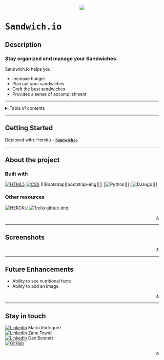 <p align="center">
<img src=https://ga-students.slack.com/files/U04QXS6VCJG/F055VLYU2JE/image.png />
</p>

# <span style="font-family: andale mono, monospace">**Sandwich.io** <span>

## **Description**    
### Stay organized and manage your Sandwiches.  <br>
Sandwich.io helps you: 
- Increase hunger
- Plan out your sandwiches
- Craft the best sandwiches 
- Provides a sense of accomplishment

---

<!-- TABLE OF CONTENTS -->


<details>
<summary>Table of contents</summary>
<li><a href="#about-the-project">About the Project</a></li>
<li><a href="#screenshots">Screenshots</a></li>
<li><a href="#getting-started">Getting Started</a></li>
<li><a href="#future-enhancements">Future Enhancements</a></li>
<li><a href="#stay-in-touch">Stay in touch</a></li>
</details>

---

## **Getting Started**

Deployed with: Heroku - <a href="" target="_blank"><span style="font-family:Source Code Pro">**Sandwich.io**</span></a>

---
## **About the project**
### **Built with**


[![HTML5][html-img]][html-url]
[![CSS][css-img]][css-url]
[![Bootstrap][bootstrap-img]][]
[![Python][python-img]][]
[![DJango][django-img]][]
### **Other resources** 
[![HEROKU][heroku-img]][heroku-url] [![Trello][trello-img]][trello-url]
[github-img]

<div align="right">
    <a href="#top">🔝</a>
</div>

---

## **Screenshots**




<div align="right">
    <a href="#top">🔝</a>
</div>


---

## **Future Enhancements**

- Ability to see nutritional facts
- Ability to add an image

<div align="right">
    <a href="#top">🔝</a>
</div>

---

## Stay in touch
[![LinkedIn][linkedin-img]][linkedin-urlm] Mario Rodriguez<br>
[![LinkedIn][linkedin-img]][linkedin-urlz] Zane Towell<br>
[![LinkedIn][linkedin-img]][linkedin-urld] Dan Bennett<br>
[![GitHub][github-img]][github-url]<br>



<div align="right">
    <a href="#top">🔝</a>
</div>



<!-- markdown links and images-->
[html-img]: https://img.shields.io/badge/HTML-239120?style=for-the-badge&logo=html5&logoColor=white
[css-img]: https://img.shields.io/badge/CSS3-1572B6?style=for-the-badge&logo=css3&logoColor=white
[python-img]: https://img.shields.io/pypi/pyversions/he
[bootstrap]: https://img.shields.io/badge/Bootstrap-563D7C?style=for-the-badge&logo=bootstrap&logoColor=white
[python-img]: https://img.shields.io/badge/Python-3776AB?style=for-the-badge&logo=python&logoColor=white
[github-img]: https://img.shields.io/badge/GitHub-100000?style=for-the-badge&logo=github&logoColor=white
[django-img]: https://img.shields.io/badge/Django-092E20?style=for-the-badge&logo=django&logoColor=white
[linkedin-img]: https://img.shields.io/badge/LinkedIn-0077B5?style=for-the-badge&logo=linkedin&logoColor=white
[heroku-img]: https://img.shields.io/badge/Heroku-430098?style=for-the-badge&logo=heroku&logoColor=white
[trello-img]: https://img.shields.io/badge/Trello-0052CC?style=for-the-badge&logo=trello&logoColor=white
[dotenv-img]: https://img.shields.io/badge/dotenv-%5Ev16.0.3-orange
[ejs-img]: https://img.shields.io/badge/express-%5Ev4.18.2-yellow

<!-- URLs -->

[html-url]: https://developer.mozilla.org/en-US/docs/Glossary/HTML5
[css-url]: https://developer.mozilla.org/en-US/docs/Web/CSS
[linkedin-urlm]: https://www.linkedin.com/in/mario2603/
[linkedin-urlz]: https://www.linkedin.com/in/zane-towell/
[linkedin-urld]: https://www.linkedin.com/in/dan-bennett5693/
[github-url]: https://github.com/zanetowell/sandwich.io
[bit.io-url]: https://www.bit.io/
[heroku-url]: https:///
[trello-url]: https://trello.com/b/p77GhzAK/trello-board



